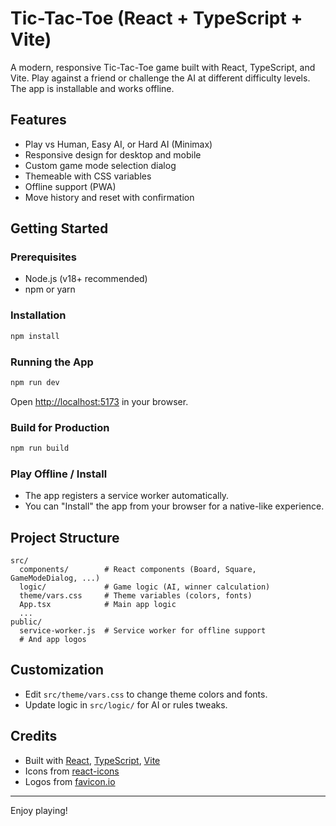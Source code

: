 # Tic-Tac-Toe (React + TypeScript + Vite)

A modern, responsive Tic-Tac-Toe game built with React, TypeScript, and Vite. Play against a friend or challenge the AI at different difficulty levels. The app is installable and works offline.

## Features
- Play vs Human, Easy AI, or Hard AI (Minimax)
- Responsive design for desktop and mobile
- Custom game mode selection dialog
- Themeable with CSS variables
- Offline support (PWA)
- Move history and reset with confirmation

## Getting Started

### Prerequisites
- Node.js (v18+ recommended)
- npm or yarn

### Installation
```bash
npm install
```

### Running the App
```bash
npm run dev
```
Open [http://localhost:5173](http://localhost:5173) in your browser.

### Build for Production
```bash
npm run build
```

### Play Offline / Install
- The app registers a service worker automatically.
- You can "Install" the app from your browser for a native-like experience.

## Project Structure
```
src/
  components/        # React components (Board, Square, GameModeDialog, ...)
  logic/             # Game logic (AI, winner calculation)
  theme/vars.css     # Theme variables (colors, fonts)
  App.tsx            # Main app logic
  ...
public/
  service-worker.js  # Service worker for offline support
  # And app logos
```

## Customization
- Edit `src/theme/vars.css` to change theme colors and fonts.
- Update logic in `src/logic/` for AI or rules tweaks.

## Credits
- Built with [React](https://react.dev/), [TypeScript](https://www.typescriptlang.org/), [Vite](https://vitejs.dev/)
- Icons from [react-icons](https://react-icons.github.io/react-icons/)
- Logos from [favicon.io](https://www.favicon.io)

---
Enjoy playing!
